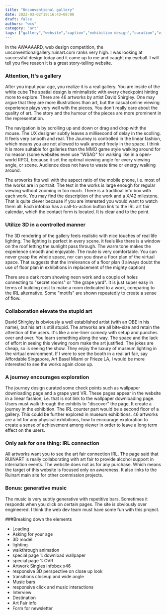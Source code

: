 ```yaml
---
title: "Unconventional gallery"
date: 2022-03-02T19:16:43+08:00
draft: false
authors: "wcs"
category: "art"
tags: ["gallery","website","caption","exhibition design","curation","virtual exhibition","OVR"]
---
```

In the AWAAAARD, web design competition, the unconventionalgallery.ruinart.com ranks very high.  I was looking at successful design today and it came up to me and caught my eyeball.  I will tell you five reason it is a great story-telling website.

### Attention, It's a gallery
After you input your age, you realize it is a real gallery.  You are inside of the white cube The spatial design is minimalistic with  every checkpoint hinting more to explore.  There are 46 artworks by artist David Shirgley.  One may argue that they are more illustrations than art, but the casual online viewing experience plays very well with the pieces.  You don't really care about the quality of art.  The story and the humour of the pieces are more prominent in the representation.

The navigation is by scrolling up and down or drag and drop with the mouse.   The UX designer subtly leaves a millisecond of delay in the scolling.  It feels very smooth and real.  The Journey is controlled in the linear fashion, which means you are not allowed to walk around freely in the space.  I think it is more suitable for galleries than the MMO game style walking around for no reason (some websites even use "WSAD" for walking like in a open-world RPG), because it set the optimal viewing angle for every viewing angle, or scene.  Audience does not have to waste time or energy walking around.

The artworks fits well with the aspect ratio of the mobile phone, i.e. most of the works are in portrait. The text in the works is large enough for regular viewing without zooming in too much.  There is a traditioal info box with each work.  You may find the description of the work and a X/42 milestone.  That is quite clever because if you are interested you would want to watch them all.  Each infobox has a call-to-action button link to the IRL art fair calendar, which the contact form is located.   It is clear and to the point.


### Utilize 3D in a controlled manner
The 3D rendering of the gallery feels realistic with nice touches of real life lighting.  The lighting is perfect in every scene.  it feels like there is a window on the roof letting the sunlight pass through.   The warm tone makes the experience smooth and enjoyable. The route is very comfortable.  You can never grasp the whole space, nor can you draw a floor plan of the virtual space.  That suggests that the irrelevance of a floor plan (I always doubt the use of floor plan in exhibitions in replacement of the mighty caption)

There are a dark room showing neon work and a couple of holes connecting to "secret rooms" or "the grape yard".  It is just super easy in terms of building cost to make a room dedicated to a work, comparing to the IRL alternative.  Some "motifs" are shown repeatedly to create a sense of flow.

### Collaboration elevate the stupid art
David Shirgley is obviously a well established artist (with an OBE in his name), but his art is still stupid.   The artworks are all bite-size and retain the attention of the users.  It's like a one-liner comedy with setup and punches over and over.  You learn something along the way.  The space and the lack of effort in seeing this viewing room make the art justified.  The jokes are cheap, so is seeing the show.  They enjoy the luxury of museum lighting in the virtual environment.   If I were to see the booth in a real art fair, say Affordable Singapore, Art Basel Miami or Frieze LA, I would be more interested to see the works again close up.

### A journey encourages exploration
The journey design curated some check points such as wallpaper downloading page and a grape yard VR.  These pages appear in the website in a linear fashion, i.e. that is not link to the wallpaper downloading page.  Users must walk through the exhibits to "discover" the page.  It create a journey in the exhibition.  The IRL counter part would be a second floor of a gallery.  This could be further explored in museum exhibitions. 46 artworks are a lot for any physical exhibitions, how to encourage exploration to create a sense of achievement among viewer in order to leave a long term effect on the users.

### Only ask for one thing: IRL connection
All artworks want you to see the art fair connection IRL.  The page said that RUINART is really collaborating with art fair to provide alcohol support in internation events.  The website does not as for any purchase.   Which means the target of this website is focused only on awareness.
It also links to the Ruinart main site for other commission projects.

### Bonus: generative music
The music is very subtly generative with repetitive bars.  Sometimes it responds when you click on certain pages.  The site is obviously over engineered. I think the web dev team must have some fun with this project.

###Breaking down the elements
- Loading
- Asking for your age
- 3D model
- lighting
- walkthrough animation
- special page 1: download wallpaper
- special page 1: OVR
- Artwork Singles infobox  x46
- responsive 3D perspective on close up look
- transitions closeup and wide angle
- Music bars
- responsive click and music interactions
- Interview
- Destination
- Art Fair info
- Form for newsletter
